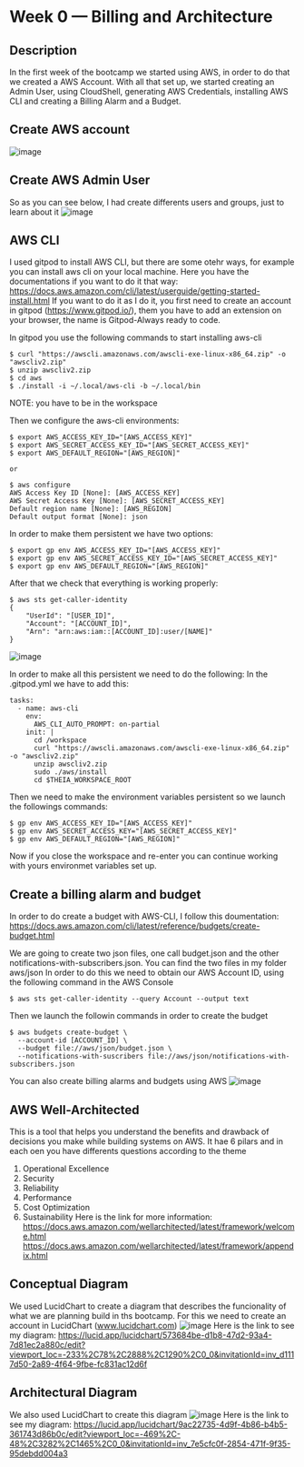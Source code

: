 # Week 0 — Billing and Architecture

## Description
In the first week of the bootcamp we started using AWS, in order to do that we created a AWS Account. With all that set up, we started creating an Admin User, using CloudShell, generating AWS Credentials, installing AWS CLI and creating a Billing Alarm and a Budget.

## Create AWS account
![image](https://user-images.githubusercontent.com/93335543/219703084-93ef62f2-e0a8-4378-b81e-1eb6f1cc7579.png)

## Create AWS Admin User
So as you can see below, I had create differents users and groups, just to learn about it 
![image](https://user-images.githubusercontent.com/93335543/219702109-92bb7736-6852-488b-bf20-7da1b083bc5c.png)

## AWS CLI
I used gitpod to install AWS CLI, but there are some otehr ways, for example you can install aws cli on your local machine. 
Here you have the documentations if you want to do it that way: https://docs.aws.amazon.com/cli/latest/userguide/getting-started-install.html
If you want to do it as I do it, you first need to create an account in gitpod (https://www.gitpod.io/), them you have to add an extension on your browser, the name is Gitpod-Always ready to code.

In gitpod you use the following commands to start installing aws-cli
```
$ curl "https://awscli.amazonaws.com/awscli-exe-linux-x86_64.zip" -o "awscliv2.zip"
$ unzip awscliv2.zip
$ cd aws
$ ./install -i ~/.local/aws-cli -b ~/.local/bin
```
NOTE: you have to be in the workspace 

Then we configure the aws-cli environments:
```
$ export AWS_ACCESS_KEY_ID="[AWS_ACCESS_KEY]"
$ export AWS_SECRET_ACCESS_KEY_ID="[AWS_SECRET_ACCESS_KEY]"
$ export AWS_DEFAULT_REGION="[AWS_REGION]"

or

$ aws configure
AWS Access Key ID [None]: [AWS_ACCESS_KEY]
AWS Secret Access Key [None]: [AWS_SECRET_ACCESS_KEY]
Default region name [None]: [AWS_REGION]
Default output format [None]: json
```
In order to make them persistent we have two options: 
```
$ export gp env AWS_ACCESS_KEY_ID="[AWS_ACCESS_KEY]"
$ export gp env AWS_SECRET_ACCESS_KEY_ID="[AWS_SECRET_ACCESS_KEY]"
$ export gp env AWS_DEFAULT_REGION="[AWS_REGION]"
```

After that we check that everything is working properly:
```
$ aws sts get-caller-identity
{
    "UserId": "[USER_ID]",
    "Account": "[ACCOUNT_ID]",
    "Arn": "arn:aws:iam::[ACCOUNT_ID]:user/[NAME]"
}
```
![image](https://user-images.githubusercontent.com/93335543/219734102-d7377412-bde6-4330-a467-8b643dbd5462.png)

In order to make all this persistent we need to do the following:
In the .gitpod.yml we have to add this:
```
tasks:
  - name: aws-cli
    env: 
      AWS_CLI_AUTO_PROMPT: on-partial
    init: |
      cd /workspace
      curl "https://awscli.amazonaws.com/awscli-exe-linux-x86_64.zip" -o "awscliv2.zip"
      unzip awscliv2.zip
      sudo ./aws/install
      cd $THEIA_WORKSPACE_ROOT
```
Then we need to make the environment variables persistent so we launch the followings commands:
```
$ gp env AWS_ACCESS_KEY_ID="[AWS_ACCESS_KEY]"
$ gp env AWS_SECRET_ACCESS_KEY="[AWS_SECRET_ACCESS_KEY]"
$ gp env AWS_DEFAULT_REGION="[AWS_REGION]"
```
Now if you close the workspace and re-enter you can continue working with yours environmet variables set up. 

## Create a billing alarm and budget
In order to do create a budget with AWS-CLI, I follow this doumentation:
https://docs.aws.amazon.com/cli/latest/reference/budgets/create-budget.html

We are going to create two json files, one call budget.json and the other notifications-with-subscribers.json. You can find the two files in my folder aws/json
In order to do this we need to obtain our AWS Account ID, using the following command in the AWS Console
```
$ aws sts get-caller-identity --query Account --output text
```
Then we launch the followin commands in order to create the budget
```
$ aws budgets create-budget \
  --account-id [ACCOUNT_ID] \
  --budget file://aws/json/budget.json \
  --notifications-with-suscribers file://aws/json/notifications-with-subscribers.json
```

You can also create billing alarms and budgets using AWS
![image](https://user-images.githubusercontent.com/93335543/219740435-9a797651-d4f8-462f-be30-20816bb6e57b.png)

## AWS Well-Architected 
This is a tool that helps you understand the benefits and drawback of decisions you make while building systems on AWS. 
It hae 6 pilars and in each oen you have differents questions according to the theme
1. Operational Excellence
2. Security
3. Reliability
4. Performance
5. Cost Optimization
6. Sustainability 
Here is the link for more information:
https://docs.aws.amazon.com/wellarchitected/latest/framework/welcome.html
https://docs.aws.amazon.com/wellarchitected/latest/framework/appendix.html

## Conceptual Diagram 
We used LucidChart to create a diagram that describes the funcionality of what we are planning build in ths bootcamp. For this we need to create an account in LucidChart (www.lucidchart.com)
![image](https://user-images.githubusercontent.com/93335543/219760345-5ef07bae-b204-4559-b5d7-6a4ad8eedb97.png)
Here is the link to see my diagram: https://lucid.app/lucidchart/573684be-d1b8-47d2-93a4-7d81ec2a880c/edit?viewport_loc=-233%2C78%2C2888%2C1290%2C0_0&invitationId=inv_d1117d50-2a89-4f64-9fbe-fc831ac12d6f

## Architectural Diagram 
We also used LucidChart to create this diagram 
![image](https://user-images.githubusercontent.com/93335543/219759660-aec1536f-03cc-4cc9-903f-479c0d892ec4.png)
Here is the link to see my diagram: https://lucid.app/lucidchart/9ac22735-4d9f-4b86-b4b5-361743d86b0c/edit?viewport_loc=-469%2C-48%2C3282%2C1465%2C0_0&invitationId=inv_7e5cfc0f-2854-471f-9f35-95debdd004a3






